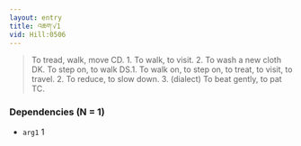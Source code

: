 ```yaml
---
layout: entry
title: འཆག་√1
vid: Hill:0506
---
```

> To tread, walk, move CD\. 1\. To walk, to visit\. 2\. To wash a new cloth DK\. To step on, to walk DS\.1\. To walk on, to step on, to treat, to visit, to travel\. 2\. To reduce, to slow down\. 3\. (dialect) To beat gently, to pat TC\.


### Dependencies (N = 1)
* `arg1` 1
